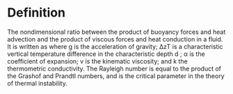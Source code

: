 # Definition

The nondimensional ratio between the product of buoyancy forces and heat
advection and the product of viscous forces and heat conduction in a
fluid. It is written as where g is the acceleration of gravity; ΔzT is a
characteristic vertical temperature difference in the characteristic
depth d ; α is the coefficient of expansion; v is the kinematic
viscosity; and k the thermometric conductivity. The Rayleigh number is
equal to the product of the Grashof and Prandtl numbers, and is the
critical parameter in the theory of thermal instability.
